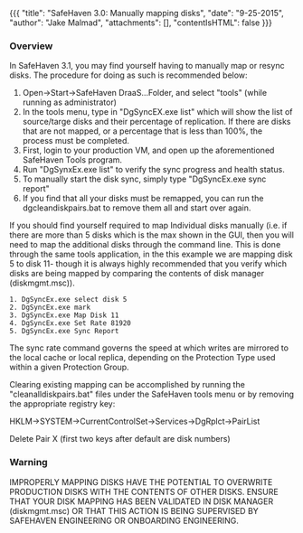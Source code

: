 {{{
  "title": "SafeHaven 3.0: Manually mapping disks",
  "date": "9-25-2015",
  "author": "Jake Malmad",
  "attachments": [],
  "contentIsHTML": false
}}}

### Overview

In SafeHaven 3.1, you may find yourself having to manually map or resync disks. The procedure for doing as such is recommended below:

  1. Open->Start->SafeHaven DraaS...Folder, and select "tools" (while running as administrator)
  2. In the tools menu, type in "DgSyncEX.exe list" which will show the list of source/targe disks and their percentage of replication. If there are disks that are not mapped, or a percentage that is less than 100%, the process must be completed.
  3. First, login to your production VM, and open up the aforementioned SafeHaven Tools program.
  4. Run "DgSynxEx.exe list" to verify the sync progress and health status.
  5. To manually start the disk sync, simply type "DgSyncEx.exe sync report"
  6. If you find that all your disks must be remapped, you can run the dgcleandiskpairs.bat to remove them all and start over again.

If you should find yourself required to map Individual disks manually (i.e. if there are more than 5 disks which is the max shown in the GUI, then you will need to map the additional disks through the command line. This is done through the same tools application, in the this example we are mapping disk 5 to disk 11- though it is always highly recommended that you verify which disks are being mapped by comparing the contents of disk manager (diskmgmt.msc)).

    1. DgSyncEx.exe select disk 5
    2. DgSyncEx.exe mark
    3. DgSyncEx.exe Map Disk 11
    4. DgSyncEx.exe Set Rate 81920
    5. DgSyncEx.exe Sync Report

The sync rate command governs the speed at which writes are mirrored to the local cache or local replica, depending on the Protection Type used within a given Protection Group.

Clearing existing mapping can be accomplished by running the "cleanalldiskpairs.bat" files under the SafeHaven tools menu or by removing the appropriate registry key:

  HKLM->SYSTEM->CurrentControlSet->Services->DgRplct->PairList

  Delete Pair X (first two keys after default are disk numbers)

 ### Warning
  
  IMPROPERLY MAPPING DISKS HAVE THE POTENTIAL TO OVERWRITE PRODUCTION DISKS WITH THE CONTENTS OF OTHER DISKS. ENSURE THAT YOUR DISK MAPPING HAS BEEN VALIDATED IN DISK MANAGER (diskmgmt.msc) OR THAT THIS ACTION IS BEING SUPERVISED BY SAFEHAVEN ENGINEERING OR ONBOARDING ENGINEERING.
